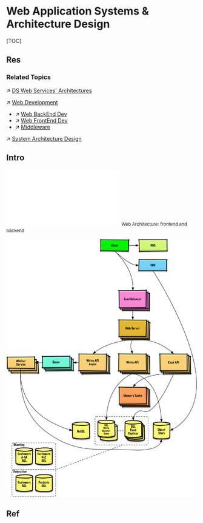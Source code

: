# Web Application Systems & Architecture Design

[TOC]



## Res
### Related Topics
↗ [DS Web Services' Architectures](../../../🔑%20CS%20Core/🍕%20Computer%20Storage%20&%20Database%20Systems/Database%20Systems/Web%20&%20DBMS/DS%20Web%20Services'%20Architectures.md)

↗ [Web Development](../Web%20Development.md)
- ↗ [Web BackEnd Dev](../🗄️%20Web%20BackEnd%20Dev/Web%20BackEnd%20Dev.md)
- ↗ [Web FrontEnd Dev](../🖥️%20Web%20FrontEnd%20Dev/Web%20FrontEnd%20Dev.md)
- ↗ [Middleware](../🥪%20Middleware/Middleware.md)

↗ [System Architecture Design](../../../System%20Architecture%20Design/System%20Architecture%20Design.md)



## Intro
![web_application_arch.excalidraw | 800](../../../../Assets/Illustrations/Web%20Development/web_application_arch.excalidraw.md)
<small>Web Architecture: frontend and backend</small>

![|600](../../../../Assets/Pics/Pasted%20image%2020240630155001.png)



## Ref

